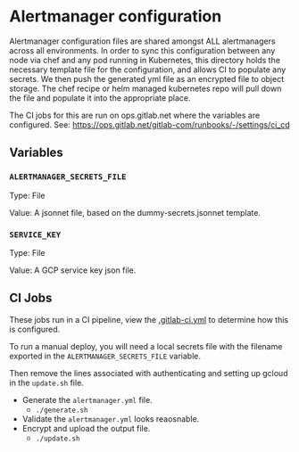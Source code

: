 # Alertmanager configuration

Alertmanager configuration files are shared amongst ALL alertmanagers across
all environments. In order to sync this configuration between any node
via chef and any pod running in Kubernetes, this directory holds the necessary
template file for the configuration, and allows CI to populate any secrets. We
then push the generated yml file as an encrypted file to object storage. The
chef recipe or helm managed kubernetes repo will pull down the file and populate
it into the appropriate place.

The CI jobs for this are run on ops.gitlab.net where the variables are configured.
See: https://ops.gitlab.net/gitlab-com/runbooks/-/settings/ci_cd

## Variables

### `ALERTMANAGER_SECRETS_FILE`

Type: File

Value: A jsonnet file, based on the dummy-secrets.jsonnet template.

### `SERVICE_KEY`

Type: File

Value: A GCP service key json file.

## CI Jobs

These jobs run in a CI pipeline, view the [.gitlab-ci.yml](../.gitlab-ci.yml) to
determine how this is configured.

To run a manual deploy, you will need a local secrets file with the filename
exported in the `ALERTMANAGER_SECRETS_FILE` variable.

Then remove the lines associated with authenticating and setting up gcloud in the
`update.sh` file.

* Generate the `alertmanager.yml` file.
  * `./generate.sh`
* Validate the `alertmanager.yml` looks reaosnable.
* Encrypt and upload the output file.
  * `./update.sh`
